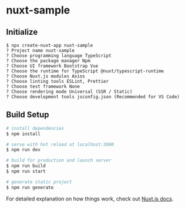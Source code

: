 # nuxt-sample

## Initialize

```shell
$ npx create-nuxt-app nuxt-sample
? Project name nuxt-sample
? Choose programming language TypeScript
? Choose the package manager Npm
? Choose UI framework Bootstrap Vue
? Choose the runtime for TypeScript @nuxt/typescript-runtime
? Choose Nuxt.js modules Axios
? Choose linting tools ESLint, Prettier
? Choose test framework None
? Choose rendering mode Universal (SSR / Static)
? Choose development tools jsconfig.json (Recommended for VS Code)
```

## Build Setup

```bash
# install dependencies
$ npm install

# serve with hot reload at localhost:3000
$ npm run dev

# build for production and launch server
$ npm run build
$ npm run start

# generate static project
$ npm run generate
```

For detailed explanation on how things work, check out [Nuxt.js docs](https://nuxtjs.org).
